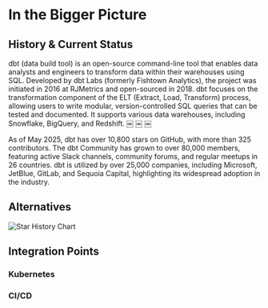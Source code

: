 # In the Bigger Picture

## History & Current Status

dbt (data build tool) is an open-source command-line tool that enables data analysts and engineers to transform data within their warehouses using SQL. Developed by dbt Labs (formerly Fishtown Analytics), the project was initiated in 2016 at RJMetrics and open-sourced in 2018. dbt focuses on the transformation component of the ELT (Extract, Load, Transform) process, allowing users to write modular, version-controlled SQL queries that can be tested and documented. It supports various data warehouses, including Snowflake, BigQuery, and Redshift.  ￼ ￼ ￼

As of May 2025, dbt has over 10,800 stars on GitHub, with more than 325 contributors.  The dbt Community has grown to over 80,000 members, featuring active Slack channels, community forums, and regular meetups in 26 countries.  dbt is utilized by over 25,000 companies, including Microsoft, JetBlue, GitLab, and Sequoia Capital, highlighting its widespread adoption in the industry.  

## Alternatives

![Star History Chart](https://api.star-history.com/svg?repos=dbt-labs/dbt-core,TobikoData/sqlmesh&type=Date)

## Integration Points

### Kubernetes

### CI/CD